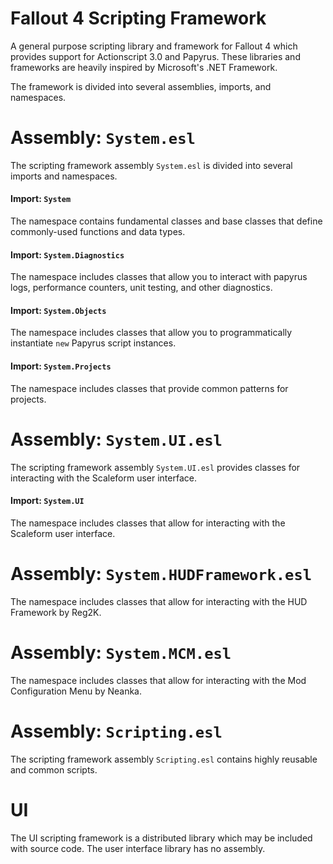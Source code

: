 # Fallout 4 Scripting Framework
A general purpose scripting library and framework for Fallout 4 which provides support for Actionscript 3.0 and Papyrus.
These libraries and frameworks are heavily inspired by Microsoft's .NET Framework.

The framework is divided into several assemblies, imports, and namespaces.

# Assembly: `System.esl`
The scripting framework assembly `System.esl` is divided into several imports and namespaces.

#### Import: `System`
The namespace contains fundamental classes and base classes that define commonly-used functions and data types.

#### Import: `System.Diagnostics`
The namespace includes classes that allow you to interact with papyrus logs, performance counters, unit testing, and other diagnostics.

#### Import: `System.Objects`
The namespace includes classes that allow you to programmatically instantiate `new` Papyrus script instances.

#### Import: `System.Projects`
The namespace includes classes that provide common patterns for projects.

# Assembly: `System.UI.esl`
The scripting framework assembly `System.UI.esl` provides classes for interacting with the Scaleform user interface.

#### Import: `System.UI`
The namespace includes classes that allow for interacting with the Scaleform user interface.

# Assembly: `System.HUDFramework.esl`
The namespace includes classes that allow for interacting with the HUD Framework by Reg2K.

# Assembly: `System.MCM.esl`
The namespace includes classes that allow for interacting with the Mod Configuration Menu by Neanka.

# Assembly: `Scripting.esl`
The scripting framework assembly `Scripting.esl` contains highly reusable and common scripts.

# UI
The UI scripting framework is a distributed library which may be included with source code. The user interface library has no assembly.
